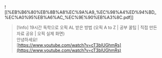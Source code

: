![[%EB%B6%80%EB%8B%A8%EC%9A%A9_%EC%98%A4%ED%94%BD_%EC%A0%95%EB%A6%AC_%EC%9E%90%EB%A3%8C.pdf]]

> [!info] 19시간 독학으로 오픽 AL 받은 방법 (오픽 A to Z | 공부 꿀팁 | 직접 만든 자료 공유 | 오픽 실제 화면)  
> 안녕하세요!  
> [https://www.youtube.com/watch?v=cT3blUGhmRs](https://www.youtube.com/watch?v=cT3blUGhmRs)